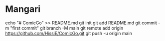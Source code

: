 # Mangari

echo "# ComicGo" >> README.md
git init
git add README.md
git commit -m "first commit"
git branch -M main
git remote add origin https://github.com/HissiE/ComicGo.git
git push -u origin main
                
